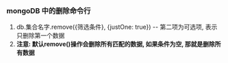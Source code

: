 ### mongoDB 中的删除命令行
1. db.集合名字.remove({筛选条件}, {justOne: true}) -- 第二项为可选项, 表示只删除第一个数据
2. **注意: 默认remove()操作会删除所有匹配的数据, 如果条件为空, 那就是删除所有数据**